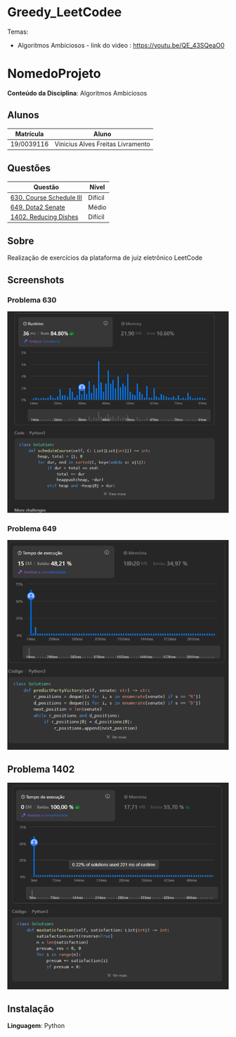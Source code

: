 # Greedy_LeetCodee
Temas:
 - Algoritmos Ambiciosos - link do video : https://youtu.be/QE_43SQeaO0
# NomedoProjeto

**Conteúdo da Disciplina**: Algoritmos Ambiciosos<br>

## Alunos
|Matrícula | Aluno |
| -- | -- |
| 19/0039116 |  Vinicius Alves Freitas Livramento |

## Questões 

|Questão | Nível |
| -- | -- |
| [630. Course Schedule III](https://leetcode.com/problems/course-schedule-iii/description/?envType=problem-list-v2&envId=greedy)  |  Difícil |
| [649. Dota2 Senate](https://leetcode.com/problems/dota2-senate/description/?envType=problem-list-v2&envId=greedy)  |  Médio |
| [1402. Reducing Dishes](https://leetcode.com/problems/reducing-dishes/description/?envType=problem-list-v2&envId=greedy) |  Difícil |

## Sobre 
Realização de exercícios da plataforma de juiz eletrônico LeetCode

## Screenshots
### Problema 630

![Questão 630 aceita](./Imagens/630.png)

### Problema 649

![Questão  649 aceita](./Imagens/649.png)

## Problema 1402

![Questão 1402 aceita](./Imagens/1402.png)

## Instalação 
**Linguagem**: Python<br>





